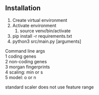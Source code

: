 ## Installation

1. Create virtual environment
2. Activate environment
   1. source venv/bin/activate
3. pip install -r requirements.txt
4. python3 src/main.py [arguments]

Command line args  
1  coding genes  
2  non-coding genes  
3  morgan fingerprints  
4  scaling: min or s  
5  model: o or n   

standard scaler does not use feature range

